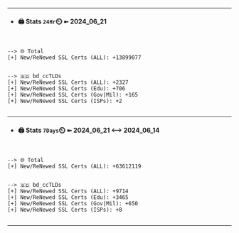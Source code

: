 

---
- #### 🖨️ **Stats** `24Hr`⏲️ ➼ 2024_06_21
```console


--> 🌐 Total
[+] New/ReNewed SSL Certs (ALL): +13899077


--> 🇧🇩 bd_ccTLDs
[+] New/ReNewed SSL Certs (ALL): +2327
[+] New/ReNewed SSL Certs (Edu): +706
[+] New/ReNewed SSL Certs (Gov|Mil): +165
[+] New/ReNewed SSL Certs (ISPs): +2


```

---
- #### 🖨️ **Stats** `7Days`⏲️ ➼ 2024_06_21 <--> 2024_06_14
```console


--> 🌐 Total
[+] New/ReNewed SSL Certs (ALL): +63612119


--> 🇧🇩 bd_ccTLDs
[+] New/ReNewed SSL Certs (ALL): +9714
[+] New/ReNewed SSL Certs (Edu): +3465
[+] New/ReNewed SSL Certs (Gov|Mil): +650
[+] New/ReNewed SSL Certs (ISPs): +8


```

---

